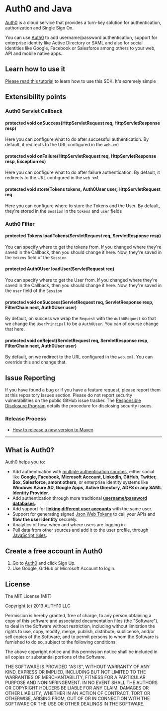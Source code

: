 # Auth0 and Java

[Auth0](https://www.auth0.com) is a cloud service that provides a turn-key solution for authentication, authorization and Single Sign On. 

You can use  [Auth0](https://www.auth0.com) to add username/password authentication, support for enterprise identity like Active Directory or SAML and also for social identities like Google, Facebook or Salesforce among others to your web, API and mobile native apps. 

## Learn how to use it

[Please read this tutorial](https://docs.auth0.com/server-platforms/java) to learn how to use this SDK. It's exremely simple

## Extensibility points
### Auth0 Servlet Callback

#### protected void onSuccess(HttpServletRequest req, HttpServletResponse resp)

Here you can configure what to do after successful authentication. By default, it redirects to the URL configured in the `web.xml`

####	protected void onFailure(HttpServletRequest req, HttpServletResponse resp, Exception ex) 

Here you can configure what to do after failure authentication. By default, it redirects to the URL configured in the `web.xml`
			
#### protected void store(Tokens tokens, Auth0User user, HttpServletRequest req

Here you can configure where to store the Tokens and the User. By default, they're stored in the `Session` in the `tokens` and `user` fields

### Auth0 Filter

#### protected Tokens loadTokens(ServletRequest req, ServletResponse resp)

You can specify where to get the tokens from. If you changed where they're saved in the Callback, then you should change it here. Now, they're saved in the `tokens` field of the `Session`

#### protected Auth0User loadUser(ServletRequest req)

You can specify where to get the User from. If you changed where they're saved in the Callback, then you should change it here. Now, they're saved in the `user` field of the `Session`

#### protected void onSuccess(ServletRequest req, ServletResponse resp, FilterChain next, Auth0User user)

By default, on success we wrap the `Request` with the `Auth0Request` so that we change the `UserPrincipal` to be a `Auth0User`. You can of course change that here.

#### protected void onReject(ServletRequest req, ServletResponse resp, FilterChain next, Auth0User user)

By default, on we redirect to the URL configured in the `web.xml`. You can override this and change that.

## Issue Reporting

If you have found a bug or if you have a feature request, please report them at this repository issues section. Please do not report security vulnerabilities on the public GitHub issue tracker. The [Responsible Disclosure Program](https://auth0.com/whitehat) details the procedure for disclosing security issues.

### Release Process

* [How to release a new version to Maven](https://github.com/auth0/auth0-java/blob/master/release.md)

---

## What is Auth0?

Auth0 helps you to:

* Add authentication with [multiple authentication sources](https://docs.auth0.com/identityproviders), either social like **Google, Facebook, Microsoft Account, LinkedIn, GitHub, Twitter, Box, Salesforce, amont others**, or enterprise identity systems like **Windows Azure AD, Google Apps, Active Directory, ADFS or any SAML Identity Provider**. 
* Add authentication through more traditional **[username/password databases](https://docs.auth0.com/mysql-connection-tutorial)**.
* Add support for **[linking different user accounts](https://docs.auth0.com/link-accounts)** with the same user.
* Support for generating signed [Json Web Tokens](https://docs.auth0.com/jwt) to call your APIs and **flow the user identity** securely.
* Analytics of how, when and where users are logging in.
* Pull data from other sources and add it to the user profile, through [JavaScript rules](https://docs.auth0.com/rules).

## Create a free account in Auth0

1. Go to [Auth0](http://developers.auth0.com) and click Sign Up.
2. Use Google, GitHub or Microsoft Account to login.

## License

The MIT License (MIT)

Copyright (c) 2013 AUTH10 LLC

Permission is hereby granted, free of charge, to any person obtaining a copy
of this software and associated documentation files (the "Software"), to deal
in the Software without restriction, including without limitation the rights
to use, copy, modify, merge, publish, distribute, sublicense, and/or sell
copies of the Software, and to permit persons to whom the Software is
furnished to do so, subject to the following conditions:

The above copyright notice and this permission notice shall be included in
all copies or substantial portions of the Software.

THE SOFTWARE IS PROVIDED "AS IS", WITHOUT WARRANTY OF ANY KIND, EXPRESS OR
IMPLIED, INCLUDING BUT NOT LIMITED TO THE WARRANTIES OF MERCHANTABILITY,
FITNESS FOR A PARTICULAR PURPOSE AND NONINFRINGEMENT. IN NO EVENT SHALL THE
AUTHORS OR COPYRIGHT HOLDERS BE LIABLE FOR ANY CLAIM, DAMAGES OR OTHER
LIABILITY, WHETHER IN AN ACTION OF CONTRACT, TORT OR OTHERWISE, ARISING FROM,
OUT OF OR IN CONNECTION WITH THE SOFTWARE OR THE USE OR OTHER DEALINGS IN
THE SOFTWARE.


